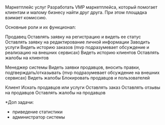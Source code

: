 Маркетплейс услуг
Разработать VMP маркетплейса, который помогает клиентам и малому бизнесу найти друг друга. При этом площадка взимает комиссию.

Основные роли и их функционал:

Продавец
Оставлять заявку на регистрацию и видеть ее статус
Оставлять заявку на редактирование личной информации
Заводить услуги
Видеть историю заказов (mvp подразумевает обсуждение и реализацию на внешних сервисах)
Видеть историю клиентов
Оставлять жалобы на клиентов

Менеджер системы
Видеть заявки продавцов, вносить правки, подтверждать/отказывать (mvp подразумевает обсуждение на внешних сервисах)
Видеть жалобы
Блокировать продавцов и пользователей

Клиент
Искать продавцов или услуги
Оставлять заказ
Оставлять отзывы на продавцов
Оставлять жалобы на продавцов

*Доп задачи:
- приведение статистики
- администратор системы
